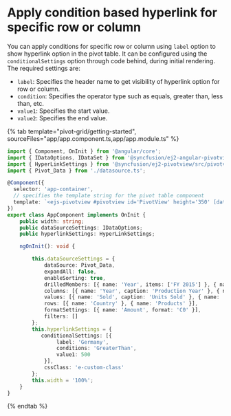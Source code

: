 # Apply condition based hyperlink for specific row or column

You can apply conditions for specific row or column using `label` option to show hyperlink option in the pivot table. It can be configured using the `conditionalSettings` option through code behind, during initial rendering. The required settings are:

* `label`: Specifies the header name to get visibility of hyperlink option for row or column.
* `condition`: Specifies the operator type such as equals, greater than, less than, etc.
* `value1`: Specifies the start value.
* `value2`: Specifies the end value.

{% tab template="pivot-grid/getting-started", sourceFiles="app/app.component.ts,app/app.module.ts" %}

```typescript
import { Component, OnInit } from '@angular/core';
import { IDataOptions, IDataSet } from '@syncfusion/ej2-angular-pivotview';
import { HyperLinkSettings } from '@syncfusion/ej2-pivotview/src/pivotview/model/hyperlinksettings';
import { Pivot_Data } from './datasource.ts';

@Component({
  selector: 'app-container',
  // specifies the template string for the pivot table component
  template: `<ejs-pivotview #pivotview id='PivotView' height='350' [dataSourceSettings]=dataSourceSettings [hyperlinkSettings]=hyperlinkSettings width=width></ejs-pivotview>`
})
export class AppComponent implements OnInit {
    public width: string;
    public dataSourceSettings: IDataOptions;
    public hyperlinkSettings: HyperLinkSettings;

    ngOnInit(): void {

        this.dataSourceSettings = {
            dataSource: Pivot_Data,
            expandAll: false,
            enableSorting: true,
            drilledMembers: [{ name: 'Year', items: ['FY 2015'] }, { name: 'Country', items: ['France'] }],
            columns: [{ name: 'Year', caption: 'Production Year' }, { name: 'Quarter' }],
            values: [{ name: 'Sold', caption: 'Units Sold' }, { name: 'Amount', caption: 'Sold Amount' }],
            rows: [{ name: 'Country' }, { name: 'Products' }],
            formatSettings: [{ name: 'Amount', format: 'C0' }],
            filters: []
        };
        this.hyperlinkSettings = {
           conditionalSettings: [{
                label: 'Germany',
                conditions: 'GreaterThan',
                value1: 500
            }],
            cssClass: 'e-custom-class'
        };
        this.width = '100%';
    }
}

```

{% endtab %}
